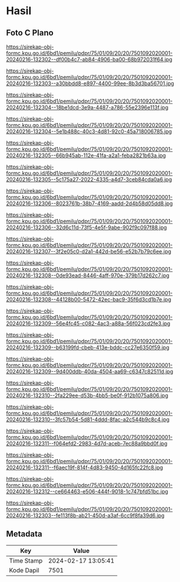 # Hasil

## Foto C Plano

https://sirekap-obj-formc.kpu.go.id/6bd1/pemilu/pdpr/75/01/09/20/20/7501092020001-20240216-132302--df00b4c7-ab84-4906-ba00-68b972031f64.jpg

https://sirekap-obj-formc.kpu.go.id/6bd1/pemilu/pdpr/75/01/09/20/20/7501092020001-20240216-132303--a30bbdd8-e897-4400-99ee-8b3d3ba56701.jpg

https://sirekap-obj-formc.kpu.go.id/6bd1/pemilu/pdpr/75/01/09/20/20/7501092020001-20240216-132304--18be1dcd-3e9a-4487-a786-55e2396e113f.jpg

https://sirekap-obj-formc.kpu.go.id/6bd1/pemilu/pdpr/75/01/09/20/20/7501092020001-20240216-132304--5e1b488c-40c3-4d81-92c0-45a718006785.jpg

https://sirekap-obj-formc.kpu.go.id/6bd1/pemilu/pdpr/75/01/09/20/20/7501092020001-20240216-132305--66b945ab-112e-41fa-a2a1-feba2821b63a.jpg

https://sirekap-obj-formc.kpu.go.id/6bd1/pemilu/pdpr/75/01/09/20/20/7501092020001-20240216-132305--5c175a27-2022-4335-a4d7-3ceb84cda0a6.jpg

https://sirekap-obj-formc.kpu.go.id/6bd1/pemilu/pdpr/75/01/09/20/20/7501092020001-20240216-132306--8023761b-38b7-4169-aadd-2d4b58d05dd8.jpg

https://sirekap-obj-formc.kpu.go.id/6bd1/pemilu/pdpr/75/01/09/20/20/7501092020001-20240216-132306--32d6c11d-73f5-4e5f-9abe-902f9c097f88.jpg

https://sirekap-obj-formc.kpu.go.id/6bd1/pemilu/pdpr/75/01/09/20/20/7501092020001-20240216-132307--3f2e05c0-d2a1-442d-be56-e52b7b79c6ee.jpg

https://sirekap-obj-formc.kpu.go.id/6bd1/pemilu/pdpr/75/01/09/20/20/7501092020001-20240216-132308--0de93ead-8446-4aff-970e-379b17d262c7.jpg

https://sirekap-obj-formc.kpu.go.id/6bd1/pemilu/pdpr/75/01/09/20/20/7501092020001-20240216-132308--44128b00-5472-42ec-bac9-35f6d3cd1b7e.jpg

https://sirekap-obj-formc.kpu.go.id/6bd1/pemilu/pdpr/75/01/09/20/20/7501092020001-20240216-132309--56e4fc45-c082-4ac3-a88a-56f023cd2fe3.jpg

https://sirekap-obj-formc.kpu.go.id/6bd1/pemilu/pdpr/75/01/09/20/20/7501092020001-20240216-132309--b63199fd-cbeb-413e-bddc-cc27e6350f59.jpg

https://sirekap-obj-formc.kpu.go.id/6bd1/pemilu/pdpr/75/01/09/20/20/7501092020001-20240216-132309--9d400ddb-40da-4504-aa69-c6347c82511d.jpg

https://sirekap-obj-formc.kpu.go.id/6bd1/pemilu/pdpr/75/01/09/20/20/7501092020001-20240216-132310--2fa229ee-d53b-4bb5-be0f-912b1075a806.jpg

https://sirekap-obj-formc.kpu.go.id/6bd1/pemilu/pdpr/75/01/09/20/20/7501092020001-20240216-132310--3fc57b54-5d81-4ddd-8fac-a2c544b9c8c4.jpg

https://sirekap-obj-formc.kpu.go.id/6bd1/pemilu/pdpr/75/01/09/20/20/7501092020001-20240216-132311--f064efd2-2983-4d7d-aceb-7ec88a9bbd0f.jpg

https://sirekap-obj-formc.kpu.go.id/6bd1/pemilu/pdpr/75/01/09/20/20/7501092020001-20240216-132311--f6aec19f-814f-4d83-9450-4d165fc22fc8.jpg

https://sirekap-obj-formc.kpu.go.id/6bd1/pemilu/pdpr/75/01/09/20/20/7501092020001-20240216-132312--ce664463-e506-444f-9018-1c747bfd51bc.jpg

https://sirekap-obj-formc.kpu.go.id/6bd1/pemilu/pdpr/75/01/09/20/20/7501092020001-20240216-132303--fe113f8b-ab21-450d-a3af-6cc9f8fa39d6.jpg


## Metadata

| Key        | Value               |
| ---------- | ------------------- |
| Time Stamp | 2024-02-17 13:05:41 |
| Kode Dapil | 7501                |



